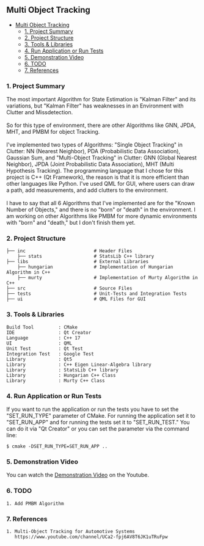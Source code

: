 
## Multi Object Tracking 

- [Multi Object Tracking](#multi-object-tracking)
  - [1. Project Summary](#1-project-summary)
  - [2. Project Structure](#2-project-structure)
  - [3. Tools & Libraries](#3-tools--libraries)
  - [4. Run Application or Run Tests](#4-run-application-or-run-tests)
  - [5. Demonstration Video](#5-demonstration-video)
  - [6. TODO](#6-todo)
  - [7. References](#7-references)


### 1. Project Summary
The most important Algorithm for State Estimation is "Kalman Filter" and its variations, but "Kalman Filter" has weaknesses in an Environment with Clutter and Missdetection. <br /> <br />
So for this type of environment, there are other Algorithms like GNN, JPDA, MHT, and PMBM for object Tracking. <br /> <br />
I've implemented two types of Algorithms: "Single Object Tracking" in Clutter: NN (Nearest Neighbor), PDA (Probabilistic Data Association), Gaussian Sum, and "Multi-Object Tracking" in Clutter: GNN (Global Nearest Neighbor), JPDA (Joint Probabilistic Data Association), MHT (Multi Hypothesis Tracking). The programming language that I chose for this project is C++ (Qt Framework), the reason is that it is more efficient than other languages like Python. I've used QML for GUI, where users can draw a path, add measurements, and add clutters to the environment. <br /> <br />
I have to say that all 6 Algorithms that I've implemented are for the "Known Number of Objects," and there is no "born" or "death" in the environment. I am working on other Algorithms like PMBM for more dynamic environments with "born" and "death," but I don't finish them yet.

### 2. Project Structure
    ├── inc                         # Header Files
        ├── stats                   # StatsLib C++ library
    ├── libs                        # External Libraries
        ├── hungarian               # Implementation of Hungarian Algorithm in C++
        ├── murty                   # Implementation of Murty Algorithm in C++
    ├── src                         # Source Files
    ├── tests                       # Unit-Tests and Integration Tests
    ├── ui                          # QML Files for GUI

### 3. Tools & Libraries
~~~
Build Tool         : CMake
IDE 	           : Qt Creator
Language           : C++ 17
UI                 : QML
Unit Test          : Qt Test
Integration Test   : Google Test
Library            : Qt5
Library            : C++ Eigen Linear-Algebra library
Library            : StatsLib C++ library
Library            : Hungarian C++ Class
Library            : Murty C++ Class
~~~


### 4. Run Application or Run Tests
If you want to run the application or run the tests you have to set the "SET_RUN_TYPE" parameter of CMake. For running the application set it to "SET_RUN_APP" and for running the tests set it to "SET_RUN_TEST." You can do it via "Qt Creator" or you can set the parameter via the command line:
```
$ cmake -DSET_RUN_TYPE=SET_RUN_APP ..
```

### 5. Demonstration Video
You can watch the [Demonstration Video](https://www.youtube.com/watch?v=ohTrHClGuZM) on the Youtube.


### 6. TODO
~~~
1. Add PMBM Algorithm
~~~

### 7. References
~~~
1. Multi-Object Tracking for Automotive Systems
   https://www.youtube.com/channel/UCa2-fpj6AV8T6JK1uTRuFpw
~~~